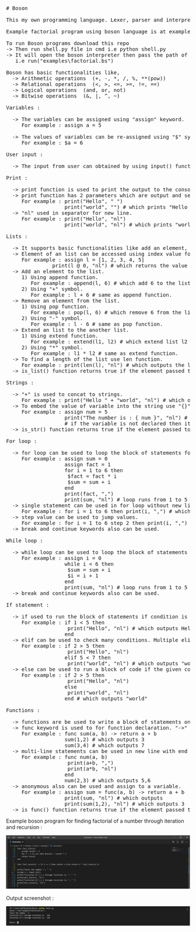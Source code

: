 <pre>
# Boson

This my own programming language. Lexer, parser and interpreter were written using python.

Example factorial program using boson language is at examples folder.

To run Boson programs download this repo
-> Then run shell.py file in cmd i.e python shell.py
-> It will open the boson interpreter then pass the path of boson program to run function to execute boson programs.
   i.e run("examples\factorial.bs")

Boson has basic functionalities like,
  -> Arithmetic operations  (+, -, *, /, %, **(pow))
  -> Relational operations  (<, >, <=, >=, !=, ==)
  -> Logical operations  (and, or, not)
  -> Bitwise operations  (&, |, ^, ~)

Variables :

  -> The variables can be assigned using "assign" keyword.
     For example : assign a = 5

  -> The values of variables can be re-assigned using "$" symbol.
     For example : $a = 6

User input :

  -> The input from user can obtained by using input() function. For integer input we can use input_int() function.

Print :

  -> print function is used to print the output to the console screen.
  -> print function has 2 parameters which are output and separator.
     For example : print("Hello", " ")
                   print("world", "") # which prints "Hello world"
  -> "nl" used in separator for new line.
     For example : print("Hello", "nl")
                   print("world", "nl") # which prints "world" in next line followed by "Hello" in previous line. 

Lists :

  -> It supports basic functionalities like add an element, remove element, extend another list etc...
  -> Element of an list can be accessed using index value followed by "@" symbol.
     For example : assign l = [1, 2, 3, 4, 5]
	           print(l @ 0, "nl") # which returns the value of 0th index value i.e 1.
  -> Add an element to the list.
     1) Using append function.
        For example : append(l, 6) # which add 6 to the list l.
     2) Using "+" symbol.
        For example : l + 6 # same as append function.
  -> Remove an element from the list.
     1) Using pop function.
        For example : pop(l, 6) # which remove 6 from the list l.
     2) Using "-" symbol.
        For example : l - 6 # same as pop function.
  -> Extend an list to the another list.
     1) Using extend function.
        For example : extend(l1, l2) # which extend list l2 to the list l1.
     2) Using "*" symbol.
        For example : l1 * l2 # same as extend function.
  -> To find a length of the list use len function.
     For example : print(len(l), "nl") # which outputs the length of the list l.
  -> is_list() function returns true if the element passed to it is a list.

Strings :

  -> "+" is used to concat to strings.
     For example : print("Hello " + "world", "nl") # which outputs "Hello world".
  -> To embed the value of variable into the string use "{}"
     For example : assign num = 5
                   print("The number is : { num }", "nl") # which outputs "The number is : 5".
                   # if the variable is not declared then it prints the same i.e "The number is : { num }"
  -> is_str() function returns true if the element passed to it is a string.

For loop :

  -> for loop can be used to loop the block of statements for given number of times.
     For example : assign sum = 0
                   assign fact = 1
                   for i = 1 to 6 then
                    $fact = fact * i
                    $sum = sum + i
                   end
                   print(fact, ",")
                   print(sum, "nl") # loop runs from 1 to 5 and prints 15,120
  -> single statement can be used in for loop without new line.
     For example : for i = 1 to 6 then print(i, ",") # which prints 1,2,3,4,5
  -> step value can be used to jump values.
     For example : for i = 1 to 6 step 2 then print(i, ",") # which prints 1,3,5
  -> break and continue keywords also can be used.

While loop :

  -> while loop can be used to loop the block of statements for given number of times.
     For example : assign i = 0
                   while i < 6 then
                    $sum = sum + i
                    $i = i + 1
                   end
                   print(sum, "nl") # loop runs from 1 to 5 and prints 15
  -> break and continue keywords also can be used.

If statement :

  -> if used to run the block of statements if condition is true.
     For example : if 1 < 5 then
                    print("Hello", "nl") # which outputs Hello"
                   end
  -> elif can be used to check many conditions. Multiple elif can be used.
     For example : if 2 > 5 then
                    print("Hello", "nl")
                   elif 5 < 7 then
                    print("world", "nl") # which outputs "world"
  -> else can be used to run a block of code if the given conditions are false.
     For example : if 2 > 5 then
                    print("Hello", "nl")
                   else
                    print("world", "nl")
                   end # which outputs "world"

Functions :

  -> functions are be used to write a block of statements once and can be used it many number of times.
  -> func keyword is used to for function declaration. "->" is used for single line statement.
     For example : func sum(a, b) -> return a + b
                   sum(1,2) # which outputs 3
                   sum(3,4) # which outputs 7
  -> multi-line statements can be used in new line with end keyword.
     For example : func num(a, b)
                    print(a+b, ",")
                    print(a*b, "nl")
                   end
                   num(2,3) # which outputs 5,6
  -> anonymous also can be used and assign to a variable.
     For example : assign sum = func(a, b) -> return a + b
                   print(sum, "nl") # which outputs <anonymous function>
                   print(sum(1,2), "nl") # which outputs 3
  -> is_func() function returns true if the element passed to it is a function.
</pre>

Example boson program for finding factorial of a number through iteration and recursion :

![Screenshot](program.png)

Output screenshot :

![Screenshot](output.png)
